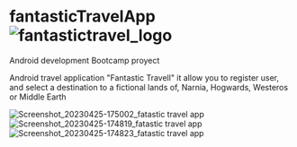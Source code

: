 



# fantasticTravelApp![fantastictravel_logo](https://github.com/zergivs/fantasticTravelApp/assets/122318914/2a7b5fc9-4463-4b13-90c5-5ac36b9fd59f)

Android development Bootcamp proyect

Android travel application "Fantastic Travell" it allow you to register user, and select a destination to a fictional lands of, 
Narnia, Hogwards, Westeros or Middle Earth




![Screenshot_20230425-175002_fatastic travel app](https://github.com/zergivs/fantasticTravelApp/assets/122318914/30fa1d8a-4eba-43bf-a296-9820bcbacad3)
![Screenshot_20230425-174819_fatastic travel app](https://github.com/zergivs/fantasticTravelApp/assets/122318914/2b0effc4-3e20-4e13-8c34-6bc79474df43)
![Screenshot_20230425-174823_fatastic travel app](https://github.com/zergivs/fantasticTravelApp/assets/122318914/3b6930c7-235b-499c-b28d-c02b328265af)
